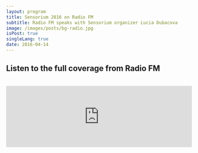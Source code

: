```yaml
---
layout: program
title: Sensorium 2016 on Radio FM
subtitle: Radio FM speaks with Sensorium organizer Lucia Dubacova
image: /images/posts/bg-radio.jpg
isPost: true
singleLang: true
date: 2016-04-14
---
```


## Listen to the full coverage from Radio FM

<br>

<iframe width="100%" height="166" scrolling="no" frameborder="no" src="https://w.soundcloud.com/player/?url=https%3A//api.soundcloud.com/tracks/258940619&amp;color=ff5500&amp;auto_play=false&amp;hide_related=false&amp;show_comments=true&amp;show_user=true&amp;show_reposts=false"></iframe>

<br>
<br>
